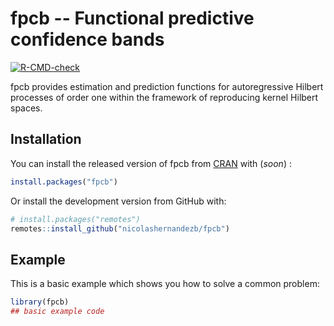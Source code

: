 
# fpcb -- Functional predictive confidence bands

<!-- badges: start -->
[![R-CMD-check](https://github.com/nicolashernandezb/fpcb/workflows/R-CMD-check/badge.svg)](https://github.com/nicolashernandezb/fpcb/actions)
<!-- badges: end -->

fpcb provides estimation and prediction functions for autoregressive Hilbert processes of order one within the framework of reproducing kernel Hilbert spaces.

## Installation

You can install the released version of fpcb from [CRAN](https://CRAN.R-project.org) with (_soon_) :

``` r
install.packages("fpcb")
```

Or install the development version from GitHub with:
``` r
# install.packages("remotes")
remotes::install_github("nicolashernandezb/fpcb")
```


## Example

This is a basic example which shows you how to solve a common problem:

``` r
library(fpcb)
## basic example code
```

